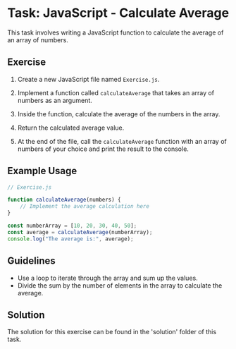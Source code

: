 # Task: JavaScript - Calculate Average

This task involves writing a JavaScript function to calculate the average of an array of numbers.

## Exercise

1. Create a new JavaScript file named `Exercise.js`.

2. Implement a function called `calculateAverage` that takes an array of numbers as an argument.

3. Inside the function, calculate the average of the numbers in the array.

4. Return the calculated average value.

5. At the end of the file, call the `calculateAverage` function with an array of numbers of your choice and print the result to the console.

## Example Usage

```javascript
// Exercise.js

function calculateAverage(numbers) {
    // Implement the average calculation here
}

const numberArray = [10, 20, 30, 40, 50];
const average = calculateAverage(numberArray);
console.log("The average is:", average);
```

## Guidelines

- Use a loop to iterate through the array and sum up the values.
- Divide the sum by the number of elements in the array to calculate the average.

## Solution

The solution for this exercise can be found in the 'solution' folder of this task.